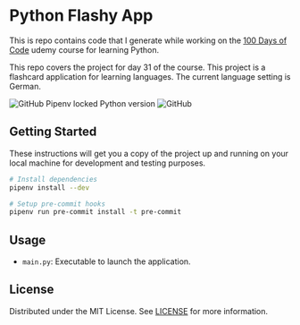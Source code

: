 # Python Flashy App

This is repo contains code that I generate while working on the [100 Days of Code](https://www.udemy.com/course/100-days-of-code/) udemy course for learning Python.

This repo covers the project for day 31 of the course. This project is a flashcard application for learning languages. The current language setting is German.

![GitHub Pipenv locked Python version](https://img.shields.io/github/pipenv/locked/python-version/darkstar-holdings-edu/python_flashy_app)
![GitHub](https://img.shields.io/github/license/darkstar-holdings-edu/python_flashy_app)

## Getting Started

These instructions will get you a copy of the project up and running on your local machine for development and testing purposes.

```sh
# Install dependencies
pipenv install --dev

# Setup pre-commit hooks
pipenv run pre-commit install -t pre-commit
```

## Usage

- `main.py`: Executable to launch the application.

## License

Distributed under the MIT License. See [LICENSE](https://github.com/darkstar-holdings-edu/python_flashy_app/blob/master/LICENSE) for more information.
